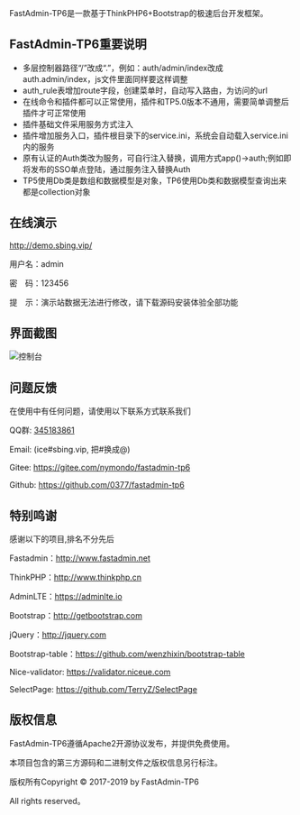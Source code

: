 FastAdmin-TP6是一款基于ThinkPHP6+Bootstrap的极速后台开发框架。

## **FastAdmin-TP6重要说明**
* 多层控制器路径“/”改成“.”，例如：auth/admin/index改成auth.admin/index，js文件里面同样要这样调整
* auth_rule表增加route字段，创建菜单时，自动写入路由，为访问的url
* 在线命令和插件都可以正常使用，插件和TP5.0版本不通用，需要简单调整后插件才可正常使用
* 插件基础文件采用服务方式注入
* 插件增加服务入口，插件根目录下的service.ini，系统会自动载入service.ini内的服务
* 原有认证的Auth类改为服务，可自行注入替换，调用方式app()->auth;例如即将发布的SSO单点登陆，通过服务注入替换Auth
* TP5使用Db类是数组和数据模型是对象，TP6使用Db类和数据模型查询出来都是collection对象


## **在线演示**

http://demo.sbing.vip/

用户名：admin

密　码：123456

提　示：演示站数据无法进行修改，请下载源码安装体验全部功能

## **界面截图**
![控制台](https://gitee.com/uploads/images/2017/0411/113717_e99ff3e7_10933.png "控制台")

## **问题反馈**

在使用中有任何问题，请使用以下联系方式联系我们

QQ群: [345183861](https://shang.qq.com/wpa/qunwpa?idkey=6a55d7fe157f1093fb2f28c0883e173d0bff31948fa2939d849846fd9db72a23)

Email: (ice#sbing.vip, 把#换成@)

Gitee: https://gitee.com/nymondo/fastadmin-tp6

Github: https://github.com/0377/fastadmin-tp6
## **特别鸣谢**

感谢以下的项目,排名不分先后

Fastadmin：http://www.fastadmin.net

ThinkPHP：http://www.thinkphp.cn

AdminLTE：https://adminlte.io

Bootstrap：http://getbootstrap.com

jQuery：http://jquery.com

Bootstrap-table：https://github.com/wenzhixin/bootstrap-table

Nice-validator: https://validator.niceue.com

SelectPage: https://github.com/TerryZ/SelectPage


## **版权信息**

FastAdmin-TP6遵循Apache2开源协议发布，并提供免费使用。

本项目包含的第三方源码和二进制文件之版权信息另行标注。

版权所有Copyright © 2017-2019 by FastAdmin-TP6

All rights reserved。